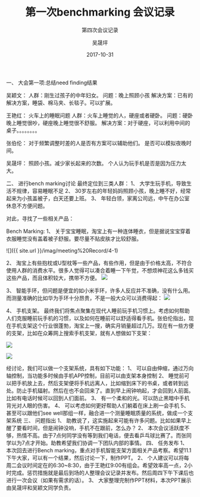 ﻿---
layout:     post
title:      第一次benchmarking 会议记录
subtitle:   第四次会议记录
date:       2017-10-31
author:     吴晟坪
header-img: img/Meeting_Record_bg.png
catalog: true
tags:
    - Blog
---

一、	大会第一项:总结need finding结果

吴颖文：
人群：刚生过孩子的中年妇女。
问题：晚上照顾小孩
解决方案：已有的解决方案，睡袋、棉马夹、长毯子。可以扩展。

王艳红：
火车上的睡眠问题
人群：火车上睡觉的人，硬座或者硬卧。
问题：硬卧晚上睡觉很吵，硬座晚上睡觉很不舒服。
解决方案：对于硬座，可以利用中间的桌子。。。。。。。。

张伯伦：
对于频繁调整时差的人是否有方案可以辅助他们。
是否可以模拟夜晚时间。

吴晟坪：
照顾小孩。减少家长起来的次数。
个人认为玩手机是否是因为压力太大。 

二、	进行bench marking讨论
最终定位到三类人群：
1、	大学生玩手机，导致生活不规律，容易睡眠不足
2、	30岁左右的年轻妈妈照顾小孩，晚上睡不好，经常起来为小孩盖被子，白天还要上班。
3、	年轻白领，家离公司远，中午在办公室休息不方便问题。

对此，寻找了一些相关产品：

Bench Marking:
1、	关于宝宝睡眠，淘宝上有一种连体睡衣，但是据说宝宝穿着衣服睡觉没有盖着被子舒服。要尽量不贴皮肤才比较舒服。

![]({{ site.url }}/imag/meeting%20Record/4-1)

2、	淘宝上有些抱枕或U型枕等一些产品，有些作用，但是由于价格太高，不符合使用人群的消费水平。很多人觉得可以凑合着睡一下午觉，不想烦神花这么多钱买这些产品，而且体积较大，携带不方便。
![](https://github.com/Design-Thinking/Design-Thinking.github.io/imag/meeting%20Record/4-2)

3、	智能手环，但问题是便宜的如小米手环，许多人反应并不准确，没有什么用。而测量准确的比如华为手环十分昂贵，不是一般大众可以消费得起：
![](https://github.com/Design-Thinking/Design-Thinking.github.io/imag/meeting%20Record/4-3)

4、	手机支架。
最终我们将焦点聚集在现代人睡前玩手机习惯上。考虑如何帮助人们克服睡前玩手机的习惯，以及如何在睡前可以舒适得看手机。张伯伦指出，现在手机支架这个行业很蓬勃，淘宝上一搜，确实月销量超过几万。现在有一些方便的支架，比如在众筹网上搜索手机支架，就有人想做如下支架：

![](https://github.com/Design-Thinking/Design-Thinking.github.io/imag/meeting%20Record/4-4)

![](https://github.com/Design-Thinking/Design-Thinking.github.io/imag/meeting%20Record/4-5)

经讨论，我们可以做一个支架系统，具有如下功能：
1、	可以自由伸缩，通过万向轴控制，当功能多时候由手机APP控制，目前可以由支架本身控制
2、	睡觉前可以把手机放上去，然后支架便将手机远离人，比如缩到床下的书桌，或者转到远处。防止手机辐射。然后在也不会回来了。直到早上闹钟响起，才会回到人前面。比如有电话时候可以回到人们面前。
3、	有一个柔和的光。可以防止黑暗中手机背光对人眼的伤害。
4、	可以考虑如何更好帮助人们躺着在床上刷一会手机
5、	甚至可以跟他们see well那组一样，融合进一个测量睡眠质量的系统，做成一个支架系统
三、	问题指出
1、	助教说了，这实施起来可能有许多问题。比如如果早上醒了要看时间，但是闹钟没响，手机不在跟前，怎么办？
2、	本次会议活跃度不够，热情不高。由于7点何同学没有等到我们电话，便去看乒乓球比赛了。而张同学以为7点才开始。助教希望我们协调一下团队内部的事情。
四、	任务发布
1、	本次回去进行Bench marking，重点对手机智能支架方面相关产品考察。希望11.1下午大家，可以有一个结果，然后讨论一下，制作PPT。
2、	个人建议可以将每周二会议时间定在的6:30~8:30，由于王艳红9:00有组会。希望效率高一点，2小时完成。惩罚措施就是最后到场的人整理会议记录并发布。然后周四下午下课后也进行一次会议（如果有需求的话）。
3、	大家整理完制作PPT材料，本次PPT展示由吴晟坪和吴颖文同学负责。

